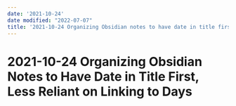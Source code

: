 ```yaml
---
date: '2021-10-24'
date modified: "2022-07-07"
title: '2021-10-24 Organizing Obsidian notes to have date in title first, less reliant on linking to days'
---
```


# 2021-10-24 Organizing Obsidian Notes to Have Date in Title First, Less Reliant on Linking to Days
